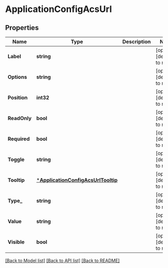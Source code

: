 # ApplicationConfigAcsUrl

## Properties
Name | Type | Description | Notes
------------ | ------------- | ------------- | -------------
**Label** | **string** |  | [optional] [default to null]
**Options** | **string** |  | [optional] [default to null]
**Position** | **int32** |  | [optional] [default to null]
**ReadOnly** | **bool** |  | [optional] [default to null]
**Required** | **bool** |  | [optional] [default to null]
**Toggle** | **string** |  | [optional] [default to null]
**Tooltip** | [***ApplicationConfigAcsUrlTooltip**](application_config_acsUrl_tooltip.md) |  | [optional] [default to null]
**Type_** | **string** |  | [optional] [default to null]
**Value** | **string** |  | [optional] [default to null]
**Visible** | **bool** |  | [optional] [default to null]

[[Back to Model list]](../README.md#documentation-for-models) [[Back to API list]](../README.md#documentation-for-api-endpoints) [[Back to README]](../README.md)


